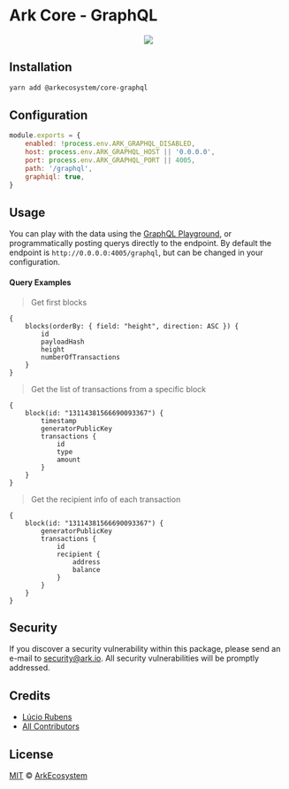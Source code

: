 # Ark Core - GraphQL

<p align="center">
    <img src="../../banner.png?sanitize=true" />
</p>

## Installation

```bash
yarn add @arkecosystem/core-graphql
```

## Configuration

```js
module.exports = {
	enabled: !process.env.ARK_GRAPHQL_DISABLED,
	host: process.env.ARK_GRAPHQL_HOST || '0.0.0.0',
	port: process.env.ARK_GRAPHQL_PORT || 4005,
	path: '/graphql',
	graphiql: true,
}
```

## Usage

You can play with the data using the [GraphQL Playground](https://github.com/prisma/graphql-playground), or programmatically posting querys directly to the endpoint. By default the endpoint is `http://0.0.0.0:4005/graphql`, but can be changed in your configuration.

#### Query Examples

> Get first blocks

```gql
{
	blocks(orderBy: { field: "height", direction: ASC }) {
		id
		payloadHash
		height
		numberOfTransactions
	}
}
```

> Get the list of transactions from a specific block

```gql
{
	block(id: "13114381566690093367") {
		timestamp
		generatorPublicKey
		transactions {
			id
			type
			amount
		}
	}
}
```

> Get the recipient info of each transaction

```gql
{
	block(id: "13114381566690093367") {
		generatorPublicKey
		transactions {
			id
			recipient {
				address
				balance
			}
		}
	}
}
```

## Security

If you discover a security vulnerability within this package, please send an e-mail to security@ark.io. All security vulnerabilities will be promptly addressed.

## Credits

-   [Lúcio Rubens](https://github.com/luciorubeens)
-   [All Contributors](../../../../contributors)

## License

[MIT](LICENSE) © [ArkEcosystem](https://ark.io)
